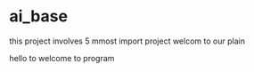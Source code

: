 # ai_base
this project involves 5 mmost import project
welcom to our plain

hello to welcome to program